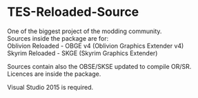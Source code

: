 # TES-Reloaded-Source

One of the biggest project of the modding community.<br>
Sources inside the package are for:<br>
Oblivion Reloaded - OBGE v4 (Oblivion Graphics Extender v4)<br>
Skyrim Reloaded - SKGE (Skyrim Graphics Extender)<br>

Sources contain also the OBSE/SKSE updated to compile OR/SR.<br>
Licences are inside the package.

Visual Studio 2015 is required.